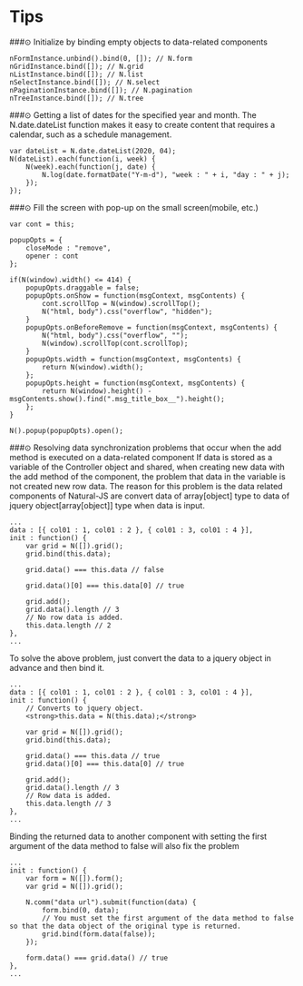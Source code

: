 Tips
===

###⊙ Initialize by binding empty objects to data-related components
```
nFormInstance.unbind().bind(0, []); // N.form
nGridInstance.bind([]); // N.grid
nListInstance.bind([]); // N.list
nSelectInstance.bind([]); // N.select
nPaginationInstance.bind([]); // N.pagination
nTreeInstance.bind([]); // N.tree
```

###⊙ Getting a list of dates for the specified year and month.
The N.date.dateList function makes it easy to create content that requires a calendar, such as a schedule management.
```
var dateList = N.date.dateList(2020, 04);
N(dateList).each(function(i, week) {
    N(week).each(function(j, date) {
        N.log(date.formatDate("Y-m-d"), "week : " + i, "day : " + j);
    });
});
```

###⊙ Fill the screen with pop-up on the small screen(mobile, etc.)
```
var cont = this;

popupOpts = {
    closeMode : "remove",
    opener : cont
};

if(N(window).width() <= 414) {
    popupOpts.draggable = false;
    popupOpts.onShow = function(msgContext, msgContents) {
        cont.scrollTop = N(window).scrollTop();
        N("html, body").css("overflow", "hidden");
    }
    popupOpts.onBeforeRemove = function(msgContext, msgContents) {
        N("html, body").css("overflow", "");
        N(window).scrollTop(cont.scrollTop);
    }
    popupOpts.width = function(msgContext, msgContents) {
        return N(window).width();
    };
    popupOpts.height = function(msgContext, msgContents) {
        return N(window).height() - msgContents.show().find(".msg_title_box__").height();
    };
}

N().popup(popupOpts).open();
```

###⊙ Resolving data synchronization problems that occur when the add method is executed on a data-related component
If data is stored as a variable of the Controller object and shared, when creating new data with the add method of the component, the problem that data in the variable is not created new row data.
The reason for this problem is the data related components of Natural-JS are convert data of array[object] type to data of jquery object[array[object]] type when data is input.

```
...
data : [{ col01 : 1, col01 : 2 }, { col01 : 3, col01 : 4 }],
init : function() {
    var grid = N([]).grid();
    grid.bind(this.data);

    grid.data() === this.data // false

    grid.data()[0] === this.data[0] // true

    grid.add();
    grid.data().length // 3
    // No row data is added.
    this.data.length // 2
},
...
```
To solve the above problem, just convert the data to a jquery object in advance and then bind it.

```
...
data : [{ col01 : 1, col01 : 2 }, { col01 : 3, col01 : 4 }],
init : function() {
    // Converts to jquery object.
    <strong>this.data = N(this.data);</strong>

    var grid = N([]).grid();
    grid.bind(this.data);

    grid.data() === this.data // true
    grid.data()[0] === this.data[0] // true

    grid.add();
    grid.data().length // 3
    // Row data is added.
    this.data.length // 3
},
...
```
Binding the returned data to another component with setting the first argument of the data method to false will also fix the problem

```
...
init : function() {
    var form = N([]).form();
    var grid = N([]).grid();

    N.comm("data url").submit(function(data) {
        form.bind(0, data);
        // You must set the first argument of the data method to false so that the data object of the original type is returned.
        grid.bind(form.data(false));
    });

    form.data() === grid.data() // true
},
...
```